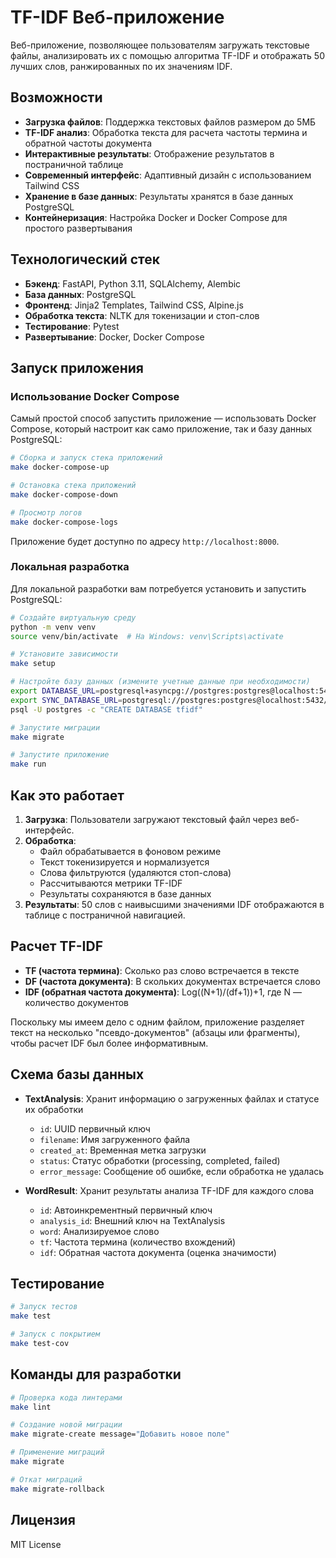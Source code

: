 # TF-IDF Веб-приложение

Веб-приложение, позволяющее пользователям загружать текстовые файлы, анализировать их с помощью алгоритма TF-IDF и отображать 50 лучших слов, ранжированных по их значениям IDF.

## Возможности

- **Загрузка файлов**: Поддержка текстовых файлов размером до 5МБ
- **TF-IDF анализ**: Обработка текста для расчета частоты термина и обратной частоты документа
- **Интерактивные результаты**: Отображение результатов в постраничной таблице
- **Современный интерфейс**: Адаптивный дизайн с использованием Tailwind CSS
- **Хранение в базе данных**: Результаты хранятся в базе данных PostgreSQL
- **Контейнеризация**: Настройка Docker и Docker Compose для простого развертывания

## Технологический стек

- **Бэкенд**: FastAPI, Python 3.11, SQLAlchemy, Alembic
- **База данных**: PostgreSQL
- **Фронтенд**: Jinja2 Templates, Tailwind CSS, Alpine.js
- **Обработка текста**: NLTK для токенизации и стоп-слов
- **Тестирование**: Pytest
- **Развертывание**: Docker, Docker Compose

## Запуск приложения

### Использование Docker Compose

Самый простой способ запустить приложение — использовать Docker Compose, который настроит как само приложение, так и базу данных PostgreSQL:

```bash
# Сборка и запуск стека приложений
make docker-compose-up

# Остановка стека приложений
make docker-compose-down

# Просмотр логов
make docker-compose-logs
```

Приложение будет доступно по адресу `http://localhost:8000`.

### Локальная разработка

Для локальной разработки вам потребуется установить и запустить PostgreSQL:

```bash
# Создайте виртуальную среду
python -m venv venv
source venv/bin/activate  # На Windows: venv\Scripts\activate

# Установите зависимости
make setup

# Настройте базу данных (измените учетные данные при необходимости)
export DATABASE_URL=postgresql+asyncpg://postgres:postgres@localhost:5432/tfidf
export SYNC_DATABASE_URL=postgresql://postgres:postgres@localhost:5432/tfidf
psql -U postgres -c "CREATE DATABASE tfidf"

# Запустите миграции
make migrate

# Запустите приложение
make run
```

## Как это работает

1. **Загрузка**: Пользователи загружают текстовый файл через веб-интерфейс.
2. **Обработка**:
   - Файл обрабатывается в фоновом режиме
   - Текст токенизируется и нормализуется
   - Слова фильтруются (удаляются стоп-слова)
   - Рассчитываются метрики TF-IDF
   - Результаты сохраняются в базе данных
3. **Результаты**: 50 слов с наивысшими значениями IDF отображаются в таблице с постраничной навигацией.

## Расчет TF-IDF

- **TF (частота термина)**: Сколько раз слово встречается в тексте
- **DF (частота документа)**: В скольких документах встречается слово
- **IDF (обратная частота документа)**: Log((N+1)/(df+1))+1, где N — количество документов

Поскольку мы имеем дело с одним файлом, приложение разделяет текст на несколько "псевдо-документов" (абзацы или фрагменты), чтобы расчет IDF был более информативным.

## Схема базы данных

- **TextAnalysis**: Хранит информацию о загруженных файлах и статусе их обработки
  - `id`: UUID первичный ключ
  - `filename`: Имя загруженного файла
  - `created_at`: Временная метка загрузки
  - `status`: Статус обработки (processing, completed, failed)
  - `error_message`: Сообщение об ошибке, если обработка не удалась

- **WordResult**: Хранит результаты анализа TF-IDF для каждого слова
  - `id`: Автоинкрементный первичный ключ
  - `analysis_id`: Внешний ключ на TextAnalysis
  - `word`: Анализируемое слово
  - `tf`: Частота термина (количество вхождений)
  - `idf`: Обратная частота документа (оценка значимости)

## Тестирование

```bash
# Запуск тестов
make test

# Запуск с покрытием
make test-cov
```

## Команды для разработки

```bash
# Проверка кода линтерами
make lint

# Создание новой миграции
make migrate-create message="Добавить новое поле"

# Применение миграций
make migrate

# Откат миграций
make migrate-rollback
```

## Лицензия

MIT License 